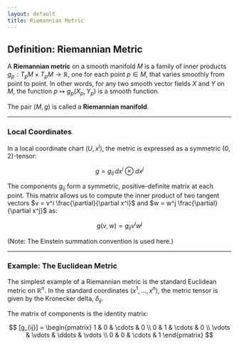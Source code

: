 ```yaml
---
layout: default
title: Riemannian Metric
---
```


## Definition: Riemannian Metric

A **Riemannian metric** on a smooth manifold $M$ is a family of inner products
$g_p : T_pM \times T_pM \to \mathbb{R}$, one for each point $p \in M$, that varies smoothly from point to point. In other words, for any two smooth vector fields $X$ and $Y$ on $M$, the function $p \mapsto g_p(X_p, Y_p)$ is a smooth function.

The pair $(M, g)$ is called a **Riemannian manifold**.

---

### Local Coordinates

In a local coordinate chart $(U, x^i)$, the metric is expressed as a symmetric $(0,2)$-tensor:

$$
g = g_{ij} \, dx^i \otimes dx^j
$$

The components $g_{ij}$ form a symmetric, positive-definite matrix at each point. This matrix allows us to compute the inner product of two tangent vectors $v = v^i \frac{\partial}{\partial x^i}$ and $w = w^j \frac{\partial}{\partial x^j}$ as:

$$
g(v, w) = g_{ij}v^i w^j
$$

(Note: The Einstein summation convention is used here.)

---

### Example: The Euclidean Metric

The simplest example of a Riemannian metric is the standard Euclidean metric on $\mathbb{R}^n$. In the standard coordinates $(x^1, \dots, x^n)$, the metric tensor is given by the Kronecker delta, $\delta_{ij}$.

The matrix of components is the identity matrix:

$$
[g_{ij}] = 
\begin{pmatrix}
1 & 0 & \cdots & 0 \\
0 & 1 & \cdots & 0 \\
\vdots & \vdots & \ddots & \vdots \\
0 & 0 & \cdots & 1
\end{pmatrix}
$$
